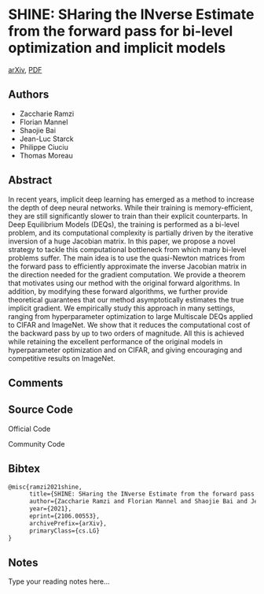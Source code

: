 
# SHINE: SHaring the INverse Estimate from the forward pass for bi-level optimization and implicit models

[arXiv](https://arxiv.org/abs/2106.0553), [PDF](https://arxiv.org/pdf/2106.0553.pdf)

## Authors

- Zaccharie Ramzi
- Florian Mannel
- Shaojie Bai
- Jean-Luc Starck
- Philippe Ciuciu
- Thomas Moreau

## Abstract

In recent years, implicit deep learning has emerged as a method to increase the depth of deep neural networks. While their training is memory-efficient, they are still significantly slower to train than their explicit counterparts. In Deep Equilibrium Models (DEQs), the training is performed as a bi-level problem, and its computational complexity is partially driven by the iterative inversion of a huge Jacobian matrix. In this paper, we propose a novel strategy to tackle this computational bottleneck from which many bi-level problems suffer. The main idea is to use the quasi-Newton matrices from the forward pass to efficiently approximate the inverse Jacobian matrix in the direction needed for the gradient computation. We provide a theorem that motivates using our method with the original forward algorithms. In addition, by modifying these forward algorithms, we further provide theoretical guarantees that our method asymptotically estimates the true implicit gradient. We empirically study this approach in many settings, ranging from hyperparameter optimization to large Multiscale DEQs applied to CIFAR and ImageNet. We show that it reduces the computational cost of the backward pass by up to two orders of magnitude. All this is achieved while retaining the excellent performance of the original models in hyperparameter optimization and on CIFAR, and giving encouraging and competitive results on ImageNet.

## Comments



## Source Code

Official Code



Community Code



## Bibtex

```tex
@misc{ramzi2021shine,
      title={SHINE: SHaring the INverse Estimate from the forward pass for bi-level optimization and implicit models}, 
      author={Zaccharie Ramzi and Florian Mannel and Shaojie Bai and Jean-Luc Starck and Philippe Ciuciu and Thomas Moreau},
      year={2021},
      eprint={2106.00553},
      archivePrefix={arXiv},
      primaryClass={cs.LG}
}
```

## Notes

Type your reading notes here...

